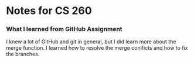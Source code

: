 # Notes for CS 260
### What I learned from GitHub Assignment
I knew a lot of GitHub and git in general, but I did learn more about the merge function. I learned how to resolve the merge conlficts and how to fix the branches.
